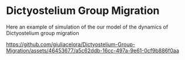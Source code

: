 # Dictyostelium Group Migration 

Here an example of simulation of the our model of the dynamics of Dictyostelium group migration



https://github.com/giuliacelora/Dictyostelium-Group-Migration/assets/46453677/a5c62ddb-16cc-497a-9e61-0cf9b886f0aa

